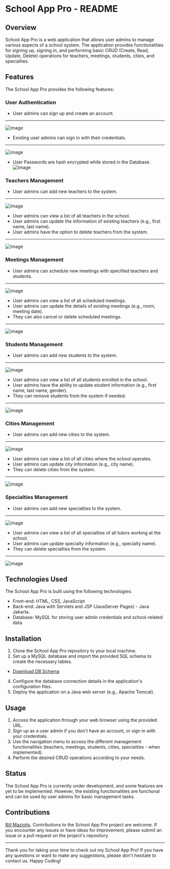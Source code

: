 # School App Pro - README

## Overview

School App Pro is a web application that allows user admins to manage various aspects of a school system. The application provides functionalities for signing up, signing in, and performing basic CRUD (Create, Read, Update, Delete) operations for teachers, meetings, students, cities, and specialties.

## Features

The School App Pro provides the following features:

### User Authentication

- User admins can sign up and create an account.
--- 
![image](https://github.com/ConstantineVac/school-app-jsp-mysql/assets/108877593/f775e627-be2a-452e-8775-981b0ede66d9)

- Existing user admins can sign in with their credentials.
---
![image](https://github.com/ConstantineVac/school-app-jsp-mysql/assets/108877593/63b40755-2bb0-4e92-9331-2dc8e7b7ef3d)

- User Passwords are hash encrypted while stored in the Database.
![image](https://github.com/ConstantineVac/school-app-jsp-mysql/assets/108877593/bf13e85f-6943-46f3-a0fe-a6e28cb30cbe)

### Teachers Management
- User admins can add new teachers to the system.
---
![image](https://github.com/ConstantineVac/school-app-jsp-mysql/assets/108877593/eafe3105-e6aa-42b6-97a8-c046858b5f5f)

- User admins can view a list of all teachers in the school.
- User admins can update the information of existing teachers (e.g., first name, last name).
- User admins have the option to delete teachers from the system.
---
![image](https://github.com/ConstantineVac/school-app-jsp-mysql/assets/108877593/af5f61ea-4555-420d-9da5-fd60eb8a32df)


### Meetings Management

- User admins can schedule new meetings with specified teachers and students.
---
![image](https://github.com/ConstantineVac/school-app-jsp-mysql/assets/108877593/7308e193-5cff-4fdf-aea8-657fac468bc5)

- User admins can view a list of all scheduled meetings.
- User admins can update the details of existing meetings (e.g., room, meeting date).
- They can also cancel or delete scheduled meetings.
--- 
![image](https://github.com/ConstantineVac/school-app-jsp-mysql/assets/108877593/e77db3e7-16f3-4ca1-8ddc-9a49891a906f)

### Students Management
- User admins can add new students to the system.
---
![image](https://github.com/ConstantineVac/school-app-jsp-mysql/assets/108877593/53fc8355-ae92-4ce9-9852-70784f3714c3)

- User admins can view a list of all students enrolled in the school.
- User admins have the ability to update student information (e.g., first name, last name, gender).
- They can remove students from the system if needed.
---
![image](https://github.com/ConstantineVac/school-app-jsp-mysql/assets/108877593/81fcd66a-d840-4584-b2cf-79d8cbff0cf4)


### Cities Management
- User admins can add new cities to the system.
---
![image](https://github.com/ConstantineVac/school-app-jsp-mysql/assets/108877593/1a655a6a-111d-438a-9631-88989a636696)

- User admins can view a list of all cities where the school operates.
- User admins can update city information (e.g., city name).
- They can delete cities from the system.
---
![image](https://github.com/ConstantineVac/school-app-jsp-mysql/assets/108877593/a8e4b011-a1ce-415d-9a21-d0081ae92ad2)


### Specialties Management

- User admins can add new specialties to the system.
---
![image](https://github.com/ConstantineVac/school-app-jsp-mysql/assets/108877593/fa9b6282-d8cb-4df4-9e5a-4a95c254f612)

- User admins can view a list of all specialties of all tutors working at the school.
- User admins can update specialty information (e.g., specialty name).
- They can delete specialties from the system.
---
![image](https://github.com/ConstantineVac/school-app-jsp-mysql/assets/108877593/70d94ffc-e33b-439c-94a2-62602e326350)


## Technologies Used

The School App Pro is built using the following technologies:

- Front-end: HTML, CSS, JavaScript
- Back-end: Java with Servlets and JSP (JavaServer Pages) - Java Jakarta.
- Database: MySQL for storing user admin credentials and school-related data

## Installation

1. Clone the School App Pro repository to your local machine.
2. Set up a MySQL database and import the provided SQL schema to create the necessary tables.
  - [Download DB Schema]()
4. Configure the database connection details in the application's configuration files.
5. Deploy the application on a Java web server (e.g., Apache Tomcat).

## Usage

1. Access the application through your web browser using the provided URL.
2. Sign up as a user admin if you don't have an account, or sign in with your credentials.
3. Use the navigation menu to access the different management functionalities (teachers, meetings, students, cities, specialties - when implemented).
4. Perform the desired CRUD operations according to your needs.

## Status

The School App Pro is currently under development, and some features are yet to be implemented. However, the existing functionalities are functional and can be used by user admins for basic management tasks.


## Contributions
[Bill Maziotis](https://github.com/billmazio).
Contributions to the School App Pro project are welcome. If you encounter any issues or have ideas for improvement, please submit an issue or a pull request on the project's repository.

---

Thank you for taking your time to check out my School App Pro! If you have any questions or want to make any suggestions, please don't hesitate to contact us. Happy Coding!
